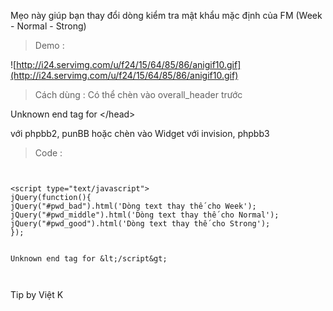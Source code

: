 Mẹo này giúp bạn thay đổi dòng kiểm tra mật khẩu mặc định của FM
(Week - Normal - Strong)

> Demo :

![http://i24.servimg.com/u/f24/15/64/85/86/anigif10.gif](http://i24.servimg.com/u/f24/15/64/85/86/anigif10.gif)
> Cách dùng : Có thể chèn vào overall\_header trước 

Unknown end tag for &lt;/head&gt;

 với phpbb2, punBB hoặc chèn vào Widget với invision, phpbb3
> Code :


```


<script type="text/javascript">
jQuery(function(){
jQuery("#pwd_bad").html('Dòng text thay thế cho Week');
jQuery("#pwd_middle").html('Dòng text thay thế cho Normal');
jQuery("#pwd_good").html('Dòng text thay thế cho Strong');
});


Unknown end tag for &lt;/script&gt;



```
Tip by Việt K